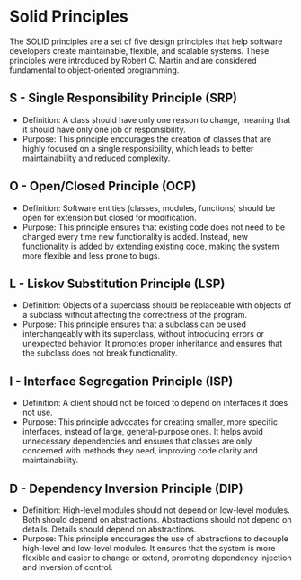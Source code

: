 # Solid Principles

The SOLID principles are a set of five design principles that help software developers create maintainable, flexible, and scalable systems. These principles were introduced by Robert C. Martin and are considered fundamental to object-oriented programming.

## S - Single Responsibility Principle (SRP)

- Definition: A class should have only one reason to change, meaning that it should have only one job or responsibility.
- Purpose: This principle encourages the creation of classes that are highly focused on a single responsibility, which leads to better maintainability and reduced complexity.

## O - Open/Closed Principle (OCP)

- Definition: Software entities (classes, modules, functions) should be open for extension but closed for modification.
- Purpose: This principle ensures that existing code does not need to be changed every time new functionality is added. Instead, new functionality is added by extending existing code, making the system more flexible and less prone to bugs.

## L - Liskov Substitution Principle (LSP)

- Definition: Objects of a superclass should be replaceable with objects of a subclass without affecting the correctness of the program.
- Purpose: This principle ensures that a subclass can be used interchangeably with its superclass, without introducing errors or unexpected behavior. It promotes proper inheritance and ensures that the subclass does not break functionality.

## I - Interface Segregation Principle (ISP)

- Definition: A client should not be forced to depend on interfaces it does not use.
- Purpose: This principle advocates for creating smaller, more specific interfaces, instead of large, general-purpose ones. It helps avoid unnecessary dependencies and ensures that classes are only concerned with methods they need, improving code clarity and maintainability.

## D - Dependency Inversion Principle (DIP)

- Definition: High-level modules should not depend on low-level modules. Both should depend on abstractions. Abstractions should not depend on details. Details should depend on abstractions.
- Purpose: This principle encourages the use of abstractions to decouple high-level and low-level modules. It ensures that the system is more flexible and easier to change or extend, promoting dependency injection and inversion of control.
